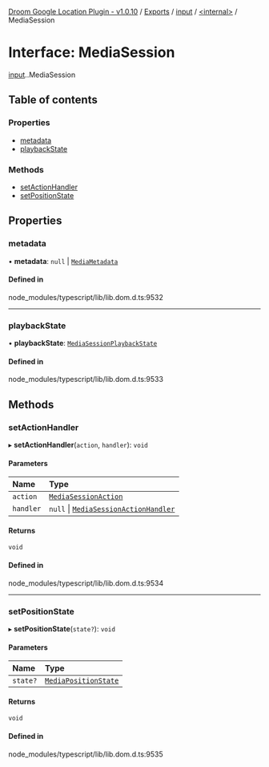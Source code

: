 [Droom Google Location Plugin - v1.0.10](../README.md) / [Exports](../modules.md) / [input](../modules/input.md) / [<internal\>](../modules/input._internal_.md) / MediaSession

# Interface: MediaSession

[input](../modules/input.md).[<internal>](../modules/input._internal_.md).MediaSession

## Table of contents

### Properties

- [metadata](input._internal_.MediaSession.md#metadata)
- [playbackState](input._internal_.MediaSession.md#playbackstate)

### Methods

- [setActionHandler](input._internal_.MediaSession.md#setactionhandler)
- [setPositionState](input._internal_.MediaSession.md#setpositionstate)

## Properties

### metadata

• **metadata**: ``null`` \| [`MediaMetadata`](../modules/input._internal_.md#mediametadata)

#### Defined in

node_modules/typescript/lib/lib.dom.d.ts:9532

___

### playbackState

• **playbackState**: [`MediaSessionPlaybackState`](../modules/input._internal_.md#mediasessionplaybackstate)

#### Defined in

node_modules/typescript/lib/lib.dom.d.ts:9533

## Methods

### setActionHandler

▸ **setActionHandler**(`action`, `handler`): `void`

#### Parameters

| Name | Type |
| :------ | :------ |
| `action` | [`MediaSessionAction`](../modules/input._internal_.md#mediasessionaction) |
| `handler` | ``null`` \| [`MediaSessionActionHandler`](input._internal_.MediaSessionActionHandler.md) |

#### Returns

`void`

#### Defined in

node_modules/typescript/lib/lib.dom.d.ts:9534

___

### setPositionState

▸ **setPositionState**(`state?`): `void`

#### Parameters

| Name | Type |
| :------ | :------ |
| `state?` | [`MediaPositionState`](input._internal_.MediaPositionState.md) |

#### Returns

`void`

#### Defined in

node_modules/typescript/lib/lib.dom.d.ts:9535
